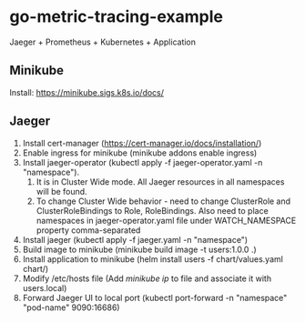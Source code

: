 # go-metric-tracing-example
Jaeger + Prometheus + Kubernetes + Application

## Minikube

Install: https://minikube.sigs.k8s.io/docs/  

## Jaeger

1. Install cert-manager (https://cert-manager.io/docs/installation/)  
2. Enable ingress for minikube (minikube addons enable ingress)  
3. Install jaeger-operator (kubectl apply -f jaeger-operator.yaml -n "namespace").   
   1. It is in Cluster Wide mode. All Jaeger resources in all namespaces will be found.  
   2. To change Cluster Wide behavior - need to change ClusterRole and ClusterRoleBindings to Role, RoleBindings. Also need to place namespaces in jaeger-operator.yaml file under WATCH_NAMESPACE property comma-separated      
4. Install jaeger (kubectl apply -f jaeger.yaml -n "namespace")  
5. Build image to minikube (minikube build image -t users:1.0.0 .)  
6. Install application to minikube (helm install users -f chart/values.yaml chart/)
7. Modify /etc/hosts file (Add _minikube ip_ to file and associate it with users.local)  
8. Forward Jaeger UI to local port (kubectl port-forward -n "namespace" "pod-name" 9090:16686)  